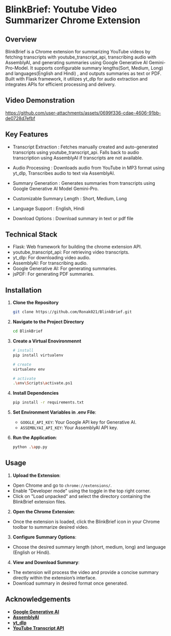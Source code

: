 
# BlinkBrief: Youtube Video Summarizer Chrome Extension




## Overview

BlinkBrief is a Chrome extension for summarizing YouTube videos by fetching transcripts with youtube_transcript_api, transcribing audio with AssemblyAI, and generating summaries using Google Generative AI Gemini-Pro-Model. It supports configurable summary lengths(Sort, Medium, Long) and languages(English and Hindi) , and outputs summaries as text or PDF. Built with Flask framework, it utilizes yt_dlp for audio extraction and integrates APIs for efficient processing and delivery.

## Video Demonstration



https://github.com/user-attachments/assets/0699f336-cdae-4606-91bb-de0728d7efbf




## Key Features


- Transcript Extraction : Fetches manually created and auto-generated transcripts using youtube_transcript_api. Falls back to audio transcription using AssemblyAI if transcripts are not available.

- Audio Processing : Downloads audio from YouTube in MP3 format using yt_dlp, Transcribes audio to text via AssemblyAI.

- Summary Generation : Generates summaries from transcripts using Google Generative AI Model Gemini-Pro.

- Customizable Summary Length : Short, Medium, Long

- Language Support : English, Hindi
  
- Download Options : Download summary in text or pdf file

    
## Technical Stack

- Flask: Web framework for building the chrome extension API.
- youtube_transcript_api: For retrieving video transcripts.
- yt_dlp: For downloading video audio.
- AssemblyAI: For transcribing audio.
- Google Generative AI: For generating summaries.
- jsPDF: For generating PDF summaries.

## Installation

1. **Clone the Repository**
    ```bash
    git clone https://github.com/Ronak021/BlinkBrief.git
    ```

2. **Navigate to the Project Directory**
    ```bash
    cd BlinkBrief
    ```

3. **Create a Virtual Enovironmennt**
    ```bash
    # install
    pip install virtualenv

    # create
    virtualenv env

    # activate
    .\env\Scripts\activate.ps1
    ```

3. **Install Dependencies**
    ```bash
    pip install -r requirements.txt
    ```
4. **Set Environment Variables in .env File**:
    - `GOOGLE_API_KEY`: Your Google API key for Generative AI.
    - `ASSEMBLYAI_API_KEY`: Your AssemblyAI API key.

5. **Run the Application**:
    ```bash
    python .\app.py
    ```

## Usage

1. **Upload the Extension**:
  - Open Chrome and go to `chrome://extensions/`.
  - Enable "Developer mode" using the toggle in the top right corner.
  - Click on "Load unpacked" and select the directory containing the BlinkBrief extension files.

2. **Open the Chrome Extension**:
  - Once the extension is loaded, click the BlinkBrief icon in your Chrome toolbar to summarize desired video.

3. **Configure Summary Options**:
  - Choose the desired summary length (short, medium, long) and language (English or Hindi).

4. **View and Download Summary**:
  - The extension will process the video and provide a concise summary directly within the extension’s interface.
  - Download summary in desired format once generated. 
    
## Acknowledgements

- **[Google Generative AI](https://cloud.google.com/ai)**
- **[AssemblyAI](https://assemblyai.com/)**
- **[yt_dlp](https://github.com/yt-dlp/yt-dlp)**
- **[YouTube Transcript API](https://github.com/jdepoix/youtube-transcript-api)**



